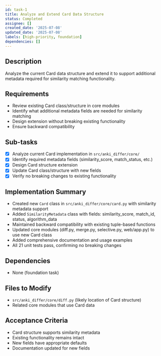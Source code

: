 ```yaml
---
id: task-1
title: Analyze and Extend Card Data Structure
status: Completed
assignee: []
created_date: '2025-07-08'
updated_date: '2025-07-08'
labels: [high-priority, foundation]
dependencies: []
---
```


## Description
Analyze the current Card data structure and extend it to support additional metadata required for similarity matching functionality.

## Requirements
- Review existing Card class/structure in core modules
- Identify what additional metadata fields are needed for similarity matching
- Design extension without breaking existing functionality
- Ensure backward compatibility

## Sub-tasks
- [x] Analyze current Card implementation in `src/anki_differ/core/`
- [x] Identify required metadata fields (similarity_score, match_status, etc.)
- [x] Design Card structure extension
- [x] Update Card class/structure with new fields
- [x] Verify no breaking changes to existing functionality

## Implementation Summary
- Created new `Card` class in `src/anki_differ/core/card.py` with similarity metadata support
- Added `SimilarityMetadata` class with fields: similarity_score, match_id, status, algorithm_data
- Maintained backward compatibility with existing tuple-based functions
- Updated core modules (diff.py, merge.py, selective.py, web/app.py) to use new Card class
- Added comprehensive documentation and usage examples
- All 21 unit tests pass, confirming no breaking changes

## Dependencies
- None (foundation task)

## Files to Modify
- `src/anki_differ/core/diff.py` (likely location of Card structure)
- Related core modules that use Card data

## Acceptance Criteria
- Card structure supports similarity metadata
- Existing functionality remains intact
- New fields have appropriate defaults
- Documentation updated for new fields